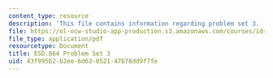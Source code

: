 ```yaml
---
content_type: resource
description: 'This file contains information regarding problem set 3. '
file: https://ol-ocw-studio-app-production.s3.amazonaws.com/courses/ids-410j-modeling-and-assessment-for-policy-spring-2013/43f995b2b2ee6d63052147b78dd9f7fe_MITESD_864S13_PS3.pdf
file_type: application/pdf
resourcetype: Document
title: ESD.864 Problem Set 3
uid: 43f995b2-b2ee-6d63-0521-47b78dd9f7fe
---
```

